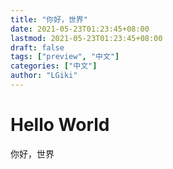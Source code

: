 ```yaml
---
title: "你好，世界"
date: 2021-05-23T01:23:45+08:00
lastmod: 2021-05-23T01:23:45+08:00
draft: false
tags: ["preview", "中文"]
categories: ["中文"]
author: "LGiki"
---
```


# Hello World

你好，世界